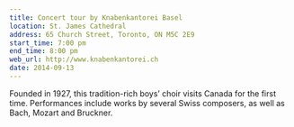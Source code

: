 ```yaml
---
title: Concert tour by Knabenkantorei Basel
location: St. James Cathedral
address: 65 Church Street, Toronto, ON M5C 2E9
start_time: 7:00 pm
end_time: 8:00 pm
web_url: http://www.knabenkantorei.ch
date: 2014-09-13
---
```


Founded in 1927, this tradition-rich boys’ choir visits Canada for the first
time. Performances include works by several Swiss composers, as well as Bach,
Mozart and Bruckner.
